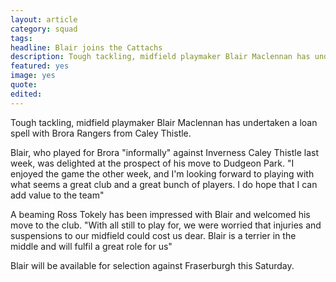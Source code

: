 ```yaml
---
layout: article
category: squad
tags:
headline: Blair joins the Cattachs
description: Tough tackling, midfield playmaker Blair Maclennan has undertaken a loan spell with Brora Rangers.
featured: yes
image: yes
quote:
edited:
---
```

Tough tackling, midfield playmaker Blair Maclennan has undertaken a loan spell with Brora Rangers from Caley Thistle.

Blair, who played for Brora "informally" against Inverness Caley Thistle last week, was delighted at the prospect of his move to Dudgeon Park. "I enjoyed the game the other week, and I'm looking forward to playing with what seems a great club and a great bunch of players. I do hope that I can add value to the team"

A beaming Ross Tokely has been impressed with Blair and welcomed his move to the club. "With all still to play for, we were worried that injuries and suspensions to our midfield could cost us dear. Blair is a terrier in the middle and will fulfil a great role for us"

Blair will be available for selection against Fraserburgh this Saturday.
